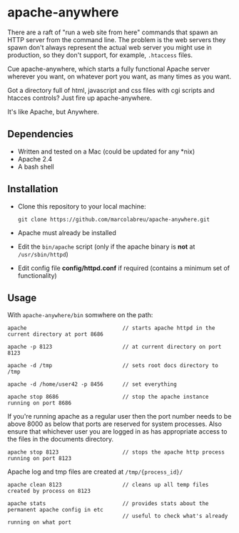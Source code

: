 # apache-anywhere

There are a raft of "run a web site from here" commands that spawn an HTTP server from the command line.
The problem is the web servers they spawn don't always represent the actual web server you might use
in production, so they don't support, for example, ``.htaccess`` files.

Cue apache-anywhere, which starts a fully functional Apache server wherever you want, on whatever port you want, as many times as you want.

Got a directory full of html, javascript and css files with cgi scripts and htacces controls? Just fire up apache-anywhere.

It's like Apache, but Anywhere.

## Dependencies

-   Written and tested on a Mac (could be updated for any *nix)
-   Apache 2.4
-   A bash shell

## Installation

-   Clone this repository to your local machine:

    ```
	git clone https://github.com/marcolabreu/apache-anywhere.git
    ```

-   Apache must already be installed

-   Edit the ``bin/apache`` script (only if the apache binary is **not** at ``/usr/sbin/httpd``)

-   Edit config file **config/httpd.conf** if required (contains a minimum set of functionality)

## Usage

With ``apache-anywhere/bin`` somwhere on the path:

	apache                              // starts apache httpd in the current directory at port 8686

    apache -p 8123                      // at current directory on port 8123

    apache -d /tmp                      // sets root docs directory to /tmp

    apache -d /home/user42 -p 8456      // set everything

    apache stop 8686                    // stop the apache instance running on port 8686


If you're running apache as a regular user then the port number needs to be above 8000 as below that ports
are reserved for system processes. Also ensure that whichever user you are logged in as has appropriate access to the files in the documents directory.

    apache stop 8123                    // stops the apache http process running on port 8123

Apache log and tmp files are created at ``/tmp/{process_id}/``

    apache clean 8123                   // cleans up all temp files created by process on 8123

    apache stats                        // provides stats about the permanent apache config in etc
                                        // useful to check what's already running on what port

